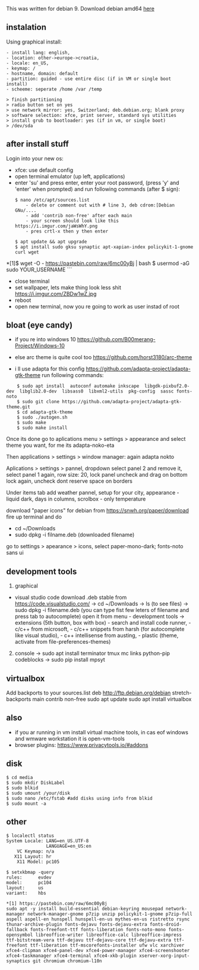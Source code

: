 This was written for debian 9.
Download debian amd64 [here](https://cdimage.debian.org/debian-cd/current/amd64/iso-cd/)

## instalation
Using graphical install: 
```
- install lang: english, 
- location: other->europe->croatia,
- locale: en_US,
- keymap: /
- hostname, domain: default
- partition: guided - use entire disc (if in VM or single boot install)
- scheeme: seperate /home /var /temp
    
> finish partitioning
> radio button set on yes
> use network mirror: yes, Switzerland; deb.debian.org; blank proxy
> software selection: xfce, print server, standard sys utilities
> install grub to bootloader: yes (if in vm, or single boot)
> /dev/sda
```

## after install stuff
Login into your new os:
- xfce: use default config
- open terminal emulator (up left, applications)
- enter 'su' and press enter, enter your root password, (press 'y' and 'enter' when prompted)
    and run following commands (after $ sign):
    ```
    $ nano /etc/apt/sources.list    
        - delete or comment out with # line 3, deb cdrom:[Debian GNu/....
        - add 'contrib non-free' after each main
        - your screen should look like this https://i.imgur.com/jaWsWhY.png
        - pres crtl-x then y then enter
        
    $ apt update && apt upgrade
    $ apt install sudo gksu synaptic apt-xapian-index policykit-1-gnome curl wget
*[1]$ wget -O - https://pastebin.com/raw/6mc00yBj | bash
    $ usermod -aG sudo YOUR_USERNAME
    ```

- close terminal
- set wallpaper, lets make thing look less shit https://i.imgur.com/ZBDw1wZ.jpg
- reboot
- open new terminal, now you re going to work as user instad of root

## bloat (eye candy)
- if you re into windows 10 https://github.com/B00merang-Project/Windows-10
- else arc theme is quite cool too https://github.com/horst3180/arc-theme

- i ll use adapta for this config https://github.com/adapta-project/adapta-gtk-theme
run following commands:
```
    $ sudo apt install  autoconf automake inkscape  libgdk-pixbuf2.0-dev  libglib2.0-dev  libsass0  libxml2-utils  pkg-config  sassc fonts-noto
    $ sudo git clone https://github.com/adapta-project/adapta-gtk-theme.git
    $ cd adapta-gtk-theme
    $ sudo ./autogen.sh
    $ sudo make
    $ sudo make install
```    
Once its done go to aplications menu > settings > appearance and select theme you want, for me its adapta-noko-eta

Then applications > settings > window manager: again adapta nokto

Aplications > settings > pannel, dropdown select panel 2 and remove it, select panel 1 again, row size: 20, lock panel uncheck and drag on bottom lock again, uncheck dont reserve space on borders

Under items tab add weather pannel, setup for your city, appearance - liquid dark, days in columns, scrolbox - only temperature

download "paper icons" for debian from https://snwh.org/paper/download
fire up terminal and do
- cd ~/Downloads
- sudo dpkg -i filname.deb (downloaded filename)
 
 go to settings > apearance > icons, select paper-mono-dark; fonts-noto sans ui
    
## development tools
1. graphical
 - visual studio code
    download .deb stable from https://code.visualstudio.com/
    -> cd ~/Downloads
    -> ls (to see files)
    -> sudo dpkg -i filename.deb (you can type fist few leters of filename and press tab to autocomplete)
    open it from menu - development tools -> extensions (5th button, box with box) 
        - search and install code runner, 
        - c/c++ from microsoft, 
        - c/c++ snippets from harsh (for autocomplete like visual studio), 
        - c++ intellisense from austing, 
        - plastic (theme, activate from file-preferences-themes)
        

2. console
-> sudo apt install terminator tmux mc links python-pip codeblocks
-> sudo pip install mpsyt

## virtualbox
Add backports to your sources.list
deb http://ftp.debian.org/debian stretch-backports main contrib non-free
sudo apt update
sudo apt install virtualbox

## also
- if you ar running in vm install virtual machine tools, in cas eof windows and wmware workstation it is open-vm-tools
- browser plugins: https://www.privacytools.io/#addons

## disk
```
$ cd media
$ sudo mkdir DiskLabel
$ sudo blkid
$ sudo umount /your/disk
$ sudo nano /etc/fstab #add disks using info from blkid
$ sudo mount -a
```


## other
```
$ localectl status
System Locale: LANG=en_US.UTF-8
               LANGUAGE=en_US:en
    VC Keymap: n/a
   X11 Layout: hr
    X11 Model: pc105

$ setxkbmap -query
rules:      evdev
model:      pc104
layout:     us
variant:    hbs
```
```
*[1] https://pastebin.com/raw/6mc00yBj
sudo apt -y install build-essential debian-keyring mousepad network-manager network-manager-gnome p7zip unzip policykit-1-gnome p7zip-full aspell aspell-en hunspell hunspell-en-us mythes-en-us ristretto rsync thunar-archive-plugin fonts-dejavu fonts-dejavu-extra fonts-droid-fallback fonts-freefont-ttf fonts-liberation fonts-noto-mono fonts-opensymbol libreoffice-writer libreoffice-calc libreoffice-impress ttf-bitstream-vera ttf-dejavu ttf-dejavu-core ttf-dejavu-extra ttf-freefont ttf-liberation ttf-mscorefonts-installer ufw vlc xarchiver xfce4-clipman xfce4-panel-dev xfce4-power-manager xfce4-screenshooter xfce4-taskmanager xfce4-terminal xfce4-xkb-plugin xserver-xorg-input-synaptics git chromium chromium-l10n
```
